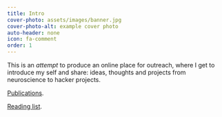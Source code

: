 ```yaml
---
title: Intro
cover-photo: assets/images/banner.jpg
cover-photo-alt: example cover photo
auto-header: none
icon: fa-comment
order: 1
---
```


This is an _attempt_ to produce an online place for outreach, where I get to introduce my self and share:  ideas, thoughts and projects from neuroscience to hacker projects.  

[Publications](./publications.md).


[Reading list](./reading-list.md).



